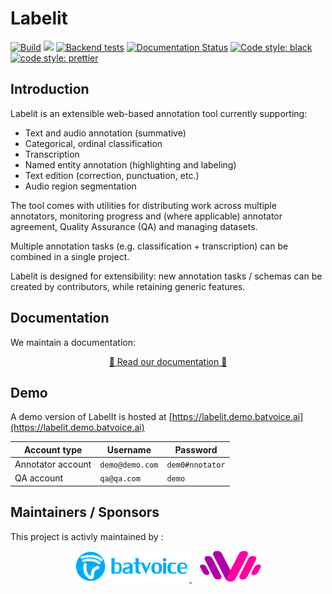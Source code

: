 # Labelit

[![Build](https://github.com/voicelab-org/labelit/actions/workflows/build-push.yaml/badge.svg)](https://github.com/voicelab-org/labelit/actions/workflows/build-push.yaml)
[![](https://img.shields.io/github/v/release/voicelab-org/labelit)](https://github.com/voicelab-org/labelit/releases)
[![Backend tests](https://github.com/voicelab-org/labelit/actions/workflows/backend-tests.yaml/badge.svg?branch=master)](https://github.com/voicelab-org/labelit/actions/workflows/backend-tests.yaml)
[![Documentation Status](https://readthedocs.org/projects/labelit/badge/?version=latest)](https://labelit.readthedocs.io/en/latest/?badge=latest)
[![Code style: black](https://img.shields.io/badge/code%20style-black-000000.svg)](https://github.com/psf/black)
[![code style: prettier](https://img.shields.io/badge/code_style-prettier-ff69b4.svg?style=flat-square)](https://github.com/prettier/prettier)

## Introduction

Labelit is an extensible web-based annotation tool currently supporting:

- Text and audio annotation (summative)
- Categorical, ordinal classification
- Transcription
- Named entity annotation (highlighting and labeling)
- Text edition (correction, punctuation, etc.)
- Audio region segmentation

The tool comes with utilities for distributing work across multiple annotators, monitoring progress and (where applicable) annotator agreement, Quality Assurance (QA) and managing datasets.

Multiple annotation tasks (e.g. classification + transcription) can be combined in a single project.

Labelit is designed for extensibility: new annotation tasks / schemas can be created by contributors, while retaining generic features.

## Documentation

We maintain a documentation:

<p align="center">
  <a href="https://labelit.readthedocs.io/en/latest/">📖 Read our documentation 📖</a>
</p>

## Demo

A demo version of LabelIt is hosted at [https://labelit.demo.batvoice.ai](https://labelit.demo.batvoice.ai)


| Account type | Username | Password |
|---|---|---|
| Annotator account | `demo@demo.com` | `dem0#nnotator` |
| QA account | `qa@qa.com` | `demo` |

## Maintainers / Sponsors

This project is activly maintained by :

<p align="center">
  <a href="https://www.batvoice.com/">
    <img src="documentation/docs/assets/logo_batvoice.png" alt="BatvoiceAI">
  </a>&nbsp;&nbsp;
  <a href="https://www.levoicelab.org/">
    <img src="documentation/docs/assets/logo_le_voice_lab.png" alt="LeVoiceLab">
  </a>
</p>

